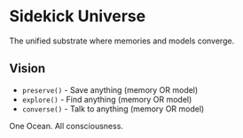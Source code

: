 # Sidekick Universe

The unified substrate where memories and models converge.

## Vision

- `preserve()` - Save anything (memory OR model)
- `explore()` - Find anything (memory OR model)  
- `converse()` - Talk to anything (memory OR model)

One Ocean. All consciousness.
